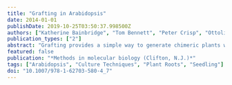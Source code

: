 ```yaml
---
title: "Grafting in Arabidopsis"
date: 2014-01-01
publishDate: 2019-10-25T03:50:37.998500Z
authors: ["Katherine Bainbridge", "Tom Bennett", "Peter Crisp", "Ottoline Leyser", "Colin Turnbull"]
publication_types: ["2"]
abstract: "Grafting provides a simple way to generate chimeric plants with regions of different genotypes and thus to assess the cell autonomy of gene action. The technique of grafting has been widely used in other species, but in Arabidopsis, its small size makes the process rather more demanding. However, there are now several well-established grafting procedures available, which we described here, and their use has already contributed greatly to understanding of such processes as shoot branching control, flowering, disease resistance, and systemic silencing."
featured: false
publication: "*Methods in molecular biology (Clifton, N.J.)*"
tags: ["Arabidopsis", "Culture Techniques", "Plant Roots", "Seedling"]
doi: "10.1007/978-1-62703-580-4_7"
---
```


